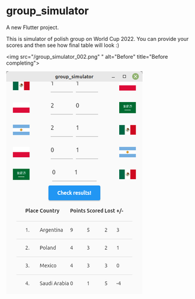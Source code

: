 # group_simulator

A new Flutter project.

This is simulator of polish group on World Cup 2022. You can provide your scores and then see how final table will look :)


<img src="/group_simulator_002.png"
" alt="Before" title="Before completing">

<img src="/group_simulator_001.png" alt="After" title="After completing">